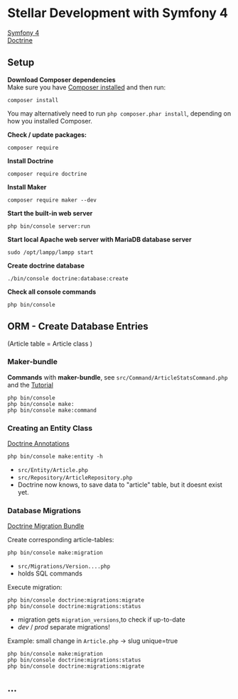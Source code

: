 # Stellar Development with Symfony 4
[Symfony 4](https://knpuniversity.com/screencast/symfony4)  
[Doctrine](https://symfonycasts.com/screencast/symfony-doctrine)


## Setup

**Download Composer dependencies**  
Make sure you have [Composer installed](https://getcomposer.org/download/) 
and then run:   
```
composer install
```

You may alternatively need to run `php composer.phar install`, depending
on how you installed Composer.  


**Check / update packages:**
```
composer require
```

**Install Doctrine**
```angular2html
composer require doctrine
```

**Install Maker**
```angular2html
composer require maker --dev
```

**Start the built-in web server**
```
php bin/console server:run
```

**Start local Apache web server with  MariaDB database server**
```angular2html
sudo /opt/lampp/lampp start
```

**Create doctrine database**
```angular2html
./bin/console doctrine:database:create
```



**Check all console commands**
```angular2html
php bin/console
```

## ORM - Create Database Entries
(Article table = Article class )    

### Maker-bundle
**Commands** with **maker-bundle**, see `src/Command/ArticleStatsCommand.php` and the
[Tutorial](https://symfonycasts.com/screencast/symfony-fundamentals/command-fun#play)

```angular2html
php bin/console
php bin/console make:
php bin/console make:command
```

### Creating an Entity Class
[Doctrine Annotations](https://www.doctrine-project.org/projects/doctrine-orm/en/2.7/reference/annotations-reference.html)
```angular2html
php bin/console make:entity -h
```
+ `src/Entity/Article.php`
+ `src/Repository/ArticleRepository.php`
+ Doctrine now knows, to save data to "article" table, but it doesnt exist yet.
### Database Migrations
[Doctrine Migration Bundle](https://symfony.com/doc/current/bundles/DoctrineMigrationsBundle/index.html)

Create corresponding article-tables:
```angular2html
php bin/console make:migration
```
+ `src/Migrations/Version....php`
+ holds SQL commands 

Execute migration:
```angular2html
php bin/console doctrine:migrations:migrate
php bin/console doctrine:migrations:status
```
+ migration gets `migration_versions`,to check if up-to-date
+ *dev* / *prod* separate migrations!

Example: small change in `Article.php` -> slug unique=true
```angular2html
php bin/console make:migration
php bin/console doctrine:migrations:status
php bin/console doctrine:migrations:migrate
```








## ...
